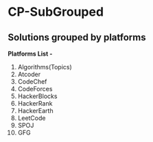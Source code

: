 # CP-SubGrouped
## Solutions grouped by platforms
**Platforms List -**
1.  Algorithms(Topics)
2.  Atcoder
3.  CodeChef
4.  CodeForces
5.  HackerBlocks
6.  HackerRank
7.  HackerEarth
8.  LeetCode
9.  SPOJ
10.  GFG
